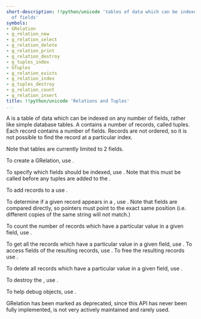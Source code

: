 ```yaml
---
short-description: !!python/unicode 'tables of data which can be indexed on any                     number
  of fields'
symbols:
- GRelation
- g_relation_new
- g_relation_select
- g_relation_delete
- g_relation_print
- g_relation_destroy
- g_tuples_index
- GTuples
- g_relation_exists
- g_relation_index
- g_tuples_destroy
- g_relation_count
- g_relation_insert
title: !!python/unicode 'Relations and Tuples'
...
```


A [](GRelation) is a table of data which can be indexed on any number
of fields, rather like simple database tables. A [](GRelation) contains
a number of records, called tuples. Each record contains a number of
fields. Records are not ordered, so it is not possible to find the
record at a particular index.

Note that [](GRelation) tables are currently limited to 2 fields.

To create a GRelation, use [](g_relation_new).

To specify which fields should be indexed, use [](g_relation_index).
Note that this must be called before any tuples are added to the
[](GRelation).

To add records to a [](GRelation) use [](g_relation_insert).

To determine if a given record appears in a [](GRelation), use
[](g_relation_exists). Note that fields are compared directly, so
pointers must point to the exact same position (i.e. different
copies of the same string will not match.)

To count the number of records which have a particular value in a
given field, use [](g_relation_count).

To get all the records which have a particular value in a given
field, use [](g_relation_select). To access fields of the resulting
records, use [](g_tuples_index). To free the resulting records use
[](g_tuples_destroy).

To delete all records which have a particular value in a given
field, use [](g_relation_delete).

To destroy the [](GRelation), use [](g_relation_destroy).

To help debug [](GRelation) objects, use [](g_relation_print).

GRelation has been marked as deprecated, since this API has never
been fully implemented, is not very actively maintained and rarely
used.
